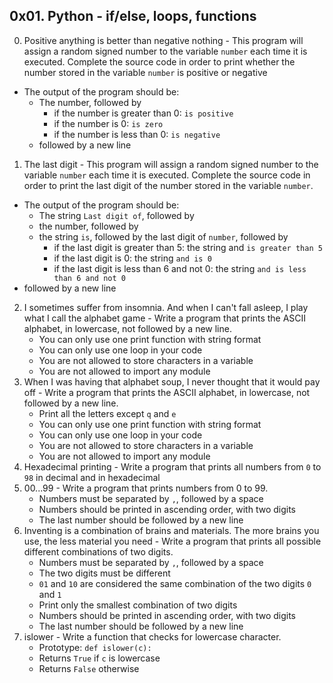 ## 0x01. Python - if/else, loops, functions ##
0. Positive anything is better than negative nothing - This program will assign a random signed number to the variable `number` each time it is executed. Complete the source code in order to print whether the number stored in the variable `number` is positive or negative
* The output of the program should be:
	* The number, followed by
		* if the number is greater than 0: `is positive`
		* if the number is 0: `is zero`
		* if the number is less than 0: `is negative`
	* followed by a new line
1. The last digit - This program will assign a random signed number to the variable `number` each time it is executed. Complete the source code in order to print the last digit of the number stored in the variable `number`.
* The output of the program should be:
	* The string `Last digit of`, followed by
	* the number, followed by
	* the string `is`, followed by the last digit of `number`, followed by
		* if the last digit is greater than 5: the string and `is greater than 5`
		* if the last digit is 0: the string `and is 0`
		* if the last digit is less than 6 and not 0: the string `and is less than 6 and not 0`
* followed by a new line
2. I sometimes suffer from insomnia. And when I can't fall asleep, I play what I call the alphabet game - Write a program that prints the ASCII alphabet, in lowercase, not followed by a new line.
	* You can only use one print function with string format
	* You can only use one loop in your code
	* You are not allowed to store characters in a variable
	* You are not allowed to import any module
3. When I was having that alphabet soup, I never thought that it would pay off - Write a program that prints the ASCII alphabet, in lowercase, not followed by a new line.
	* Print all the letters except `q` and `e`
	* You can only use one print function with string format
	* You can only use one loop in your code
	* You are not allowed to store characters in a variable
	* You are not allowed to import any module
4. Hexadecimal printing - Write a program that prints all numbers from `0` to `98` in decimal and in hexadecimal
5. 00...99 - Write a program that prints numbers from 0 to 99.
	* Numbers must be separated by `,`, followed by a space
	* Numbers should be printed in ascending order, with two digits
	* The last number should be followed by a new line
6. Inventing is a combination of brains and materials. The more brains you use, the less material you need - Write a program that prints all possible different combinations of two digits.
	* Numbers must be separated by `,`, followed by a space
	* The two digits must be different
	* `01` and `10` are considered the same combination of the two digits `0` and `1`
	* Print only the smallest combination of two digits
	* Numbers should be printed in ascending order, with two digits
	* The last number should be followed by a new line
7. islower - Write a function that checks for lowercase character.
	* Prototype: `def islower(c):`
	* Returns `True` if `c` is lowercase
	* Returns `False` otherwise
